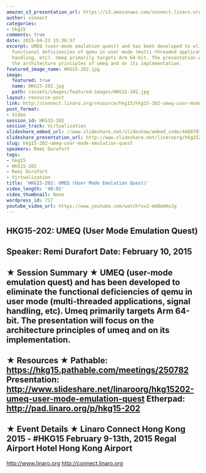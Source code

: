 ```yaml
---
amazon_s3_presentation_url: https://s3.amazonaws.com/connect.linaro.org/hkg15/Videos/02-10-Tuesday/HKG15-202.pdf
author: connect
categories:
- hkg15
comments: true
date: 2015-04-23 15:36:57
excerpt: UMEQ (user-mode emulation quest) and has been developed to eliminate the
  functional deficiencies of qemu in user mode (multi-threaded applications, signal
  handling, etc). Umeq primarily targets Arm 64-bit. The presentation will focus on
  the architecture principles of umeq and on its implementation.
featured_image_name: HKG15-202.jpg
image:
  featured: true
  name: HKG15-202.jpg
  path: /assets/images/featured-images/HKG15-202.jpg
layout: resource-post
link: http://connect.linaro.org/resource/hkg15/hkg15-202-umeq-user-mode-emulation-quest/
post_format:
- Video
session_id: HKG15-202
session_track: Virtualization
slideshare_embed_url: //www.slideshare.net/slideshow/embed_code/44887032
slideshare_presentation_url: http://www.slideshare.net/linaroorg/hkg15202-umeq-user-mode-emulation-quest
slug: hkg15-202-umeq-user-mode-emulation-quest
speakers: Remi Durafort
tags:
- hkg15
- HKG15-202
- Remi Durafort
- Virtualization
title: 'HKG15-202: UMEQ (User Mode Emulation Quest)'
video_length: '40:01'
video_thumbnail: None
wordpress_id: 717
youtube_video_url: https://www.youtube.com/watch?v=2-mU0mXHxJg
---
```


HKG15-202: UMEQ (User Mode Emulation Quest) 
--------------------------------------------------- 
Speaker: Remi Durafort 
Date: February 10, 2015 
--------------------------------------------------- 
★ Session Summary ★ 
UMEQ (user-mode emulation quest) and has been developed to eliminate the functional deficiencies of qemu in user mode (multi-threaded applications, signal handling, etc). Umeq primarily targets Arm 64-bit. The presentation will focus on the architecture principles of umeq and on its implementation. 
-------------------------------------------------- 
★ Resources ★ 
Pathable: https://hkg15.pathable.com/meetings/250782 
Presentation:  http://www.slideshare.net/linaroorg/hkg15202-umeq-user-mode-emulation-quest 
Etherpad: http://pad.linaro.org/p/hkg15-202 
--------------------------------------------------- 
★ Event Details ★ 
Linaro Connect Hong Kong 2015 - #HKG15 
February 9-13th, 2015 
Regal Airport Hotel Hong Kong Airport 
--------------------------------------------------- 
http://www.linaro.org 
http://connect.linaro.org